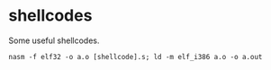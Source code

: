 # shellcodes

Some useful shellcodes.

`nasm -f elf32 -o a.o [shellcode].s; ld -m elf_i386 a.o -o a.out`
